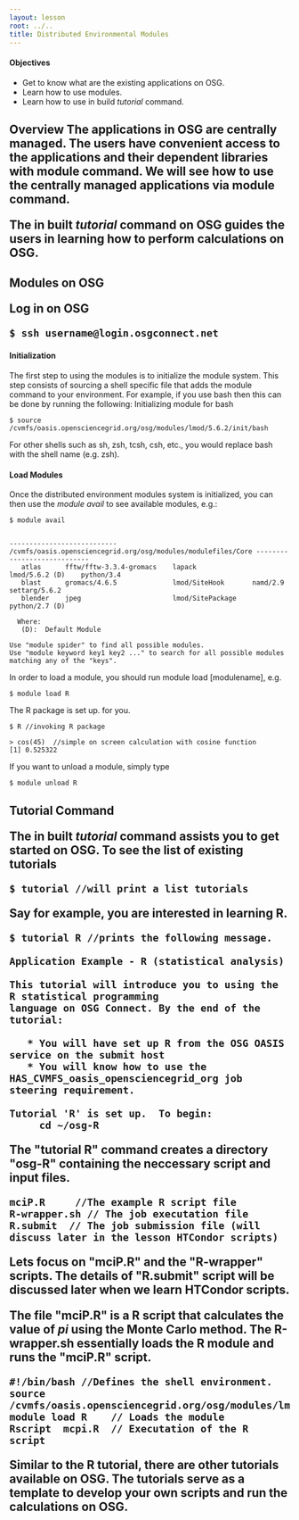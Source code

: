 ```yaml
---
layout: lesson
root: ../..
title: Distributed Environmental Modules 
---
```

<div class="objectives" markdown="1">

#### Objectives
*   Get to know what are the existing applications on OSG. 
*   Learn how to use modules.
*   Learn how to use in build *tutorial* command. 

</div>

<h2> Overview
The applications in OSG are centrally managed. The  users have convenient access to 
the applications and their dependent libraries with module command.  We will see 
how to use the centrally managed applications via module command. 

The in built *tutorial* command on OSG guides the users in learning how to 
perform calculations on OSG. 


<h2>Modules on OSG</h> 

Log in on OSG 

~~~
$ ssh username@login.osgconnect.net
~~~


<h4> Initialization </h4> 

The first step to using the modules is to initialize the module system.  This 
step consists of sourcing a shell specific file that adds the module command 
to your environment. For example, if you use bash then this can be done by 
running the following: Initializing module for bash

~~~
$ source /cvmfs/oasis.opensciencegrid.org/osg/modules/lmod/5.6.2/init/bash
~~~

For other shells such as sh, zsh, tcsh, csh, etc., you would replace bash with the shell name (e.g. zsh).

<h4> Load Modules </h4> 

Once the distributed environment modules system is initialized, you can then use the
*module avail* to see available modules, e.g.: 

~~~
$ module avail
 
 
--------------------------- /cvmfs/oasis.opensciencegrid.org/osg/modules/modulefiles/Core ----------------------------
   atlas      fftw/fftw-3.3.4-gromacs    lapack              lmod/5.6.2 (D)    python/3.4
   blast      gromacs/4.6.5              lmod/SiteHook       namd/2.9          settarg/5.6.2
   blender    jpeg                       lmod/SitePackage    python/2.7 (D)
 
  Where:
   (D):  Default Module
 
Use "module spider" to find all possible modules.
Use "module keyword key1 key2 ..." to search for all possible modules matching any of the "keys".
~~~

In order to load a module, you should run module load [modulename], e.g.

~~~
$ module load R 
~~~

The R package is set up.  for you.  

~~~
$ R //invoking R package

> cos(45)  //simple on screen calculation with cosine function
[1] 0.525322

~~~

If you want to unload a module, simply type 

~~~
$ module unload R 
~~~

<h2> Tutorial Command

The in built *tutorial* command assists you to get started on OSG. To see the list of existing tutorials 

~~~
$ tutorial //will print a list tutorials
~~~

Say for example, you are interested in learning R. 

~~~
$ tutorial R //prints the following message.

Application Example - R (statistical analysis)

This tutorial will introduce you to using the R statistical programming
language on OSG Connect. By the end of the tutorial:

   * You will have set up R from the OSG OASIS service on the submit host
   * You will know how to use the HAS_CVMFS_oasis_opensciencegrid_org job steering requirement. 

Tutorial 'R' is set up.  To begin:
     cd ~/osg-R
~~~ 

The "tutorial R" command creates a directory "osg-R" containing the neccessary script and input files. 

~~~
mciP.R     //The example R script file
R-wrapper.sh // The job executation file 
R.submit  // The job submission file (will discuss later in the lesson HTCondor scripts)
~~~

Lets focus on "mciP.R" and the "R-wrapper" scripts. The details of "R.submit" script 
will be discussed later when we learn HTCondor scripts.  

The file "mciP.R" is a R script that calculates the value of *pi* using the Monte Carlo
method.  The R-wrapper.sh essentially loads the R module and runs the "mciP.R" 
script. 

~~~
#!/bin/bash //Defines the shell environment.
source /cvmfs/oasis.opensciencegrid.org/osg/modules/lmod/5.6.2/init/bash
module load R    // Loads the module 
Rscript  mcpi.R  // Executation of the R script
~~~

Similar to the R tutorial, there are other tutorials available on OSG. The tutorials 
serve as a template to develop your own scripts and run the calculations on OSG. 




~~~


